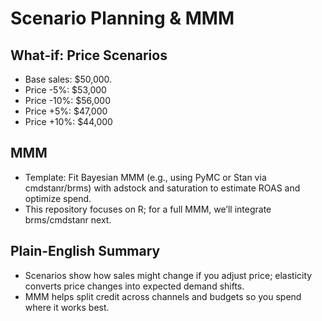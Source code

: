 # Scenario Planning & MMM

## What-if: Price Scenarios
- Base sales: $50,000.
- Price -5%: $53,000
- Price -10%: $56,000
- Price +5%: $47,000
- Price +10%: $44,000

## MMM
- Template: Fit Bayesian MMM (e.g., using PyMC or Stan via cmdstanr/brms) with adstock and saturation to estimate ROAS and optimize spend.
- This repository focuses on R; for a full MMM, we’ll integrate brms/cmdstanr next.

## Plain-English Summary
- Scenarios show how sales might change if you adjust price; elasticity converts price changes into expected demand shifts.
- MMM helps split credit across channels and budgets so you spend where it works best.
